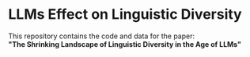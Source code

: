 # LLMs Effect on Linguistic Diversity  

This repository contains the code and data for the paper:  
**"The Shrinking Landscape of Linguistic Diversity in the Age of LLMs"**  
